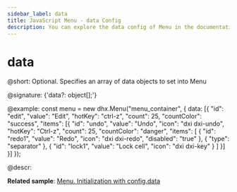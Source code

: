 ```yaml
---
sidebar_label: data
title: JavaScript Menu - data Config 
description: You can explore the data config of Menu in the documentation of the DHTMLX JavaScript UI library. Browse developer guides and API reference, try out code examples and live demos, and download a free 30-day evaluation version of DHTMLX Suite.
---
```


# data

@short: Optional. Specifies an array of data objects to set into Menu

@signature: {'data?: object[];'}

@example:
const menu = new dhx.Menu("menu_container", {
    data: [{
        "id": "edit",
        "value": "Edit",
        "hotKey": "ctrl-z",
        "count": 25,
        "countColor": "success",
        "items": [{
            "id": "undo",
            "value": "Undo",
            "icon": "dxi dxi-undo",
            "hotKey": "Ctrl-z",
            "count": 25,
            "countColor": "danger",
            "items": [
				{
                	"id": "redo1",
                	"value": "Redo",
                	"icon": "dxi dxi-redo",
                	"disabled": "true"
            	},
            	{
                	"type": "separator"
            	},
            	{
                	"id": "lock1",
                	"value": "Lock cell",
                	"icon": "dxi dxi-key"
            	}
			]
    	}]
	}]
});

@descr:

**Related sample**: [Menu. Initialization with config.data](https://snippet.dhtmlx.com/cg62qa9v)

[comment]: # (@related: menu/data_loading.md)
